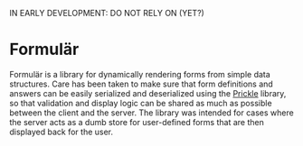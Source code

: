 IN EARLY DEVELOPMENT: DO NOT RELY ON (YET?)

Formulär
========

Formulär is a library for dynamically rendering forms from simple data structures. Care has been taken to make sure that
form definitions and answers can be easily serialized and deserialized using the [Prickle] library, so that validation
and display logic can be shared as much as possible between the client and the server. The library was intended for
cases where the server acts as a dumb store for user-defined forms that are then displayed back for the user.

[Prickle]: https://github.com/benhutchison/prickle